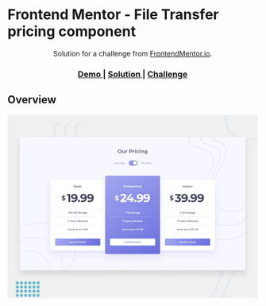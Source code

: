 # Frontend Mentor - File Transfer pricing component


<div align="center">
   Solution for a challenge from  <a href="https://www.frontendmentor.io/" target="_blank">FrontendMentor.io</a>.
</div>

<div align="center">
  <h3>
    <a href="https://toggle-pricing-component.netlify.app">
      Demo
    </a>
    <span> | </span>
    <a href="https://github.com/wenadev/frontend-mentor/tree/main/Responsive/Pricing%20Component%20with%20Toggle">
      Solution
    </a>
    <span> | </span>
    <a href="https://www.frontendmentor.io/challenges/pricing-component-with-toggle-8vPwRMIC">
      Challenge
    </a>
  </h3>
</div>

## Overview

![Design preview for the File Transfer pricing component coding challenge](./design/desktop-preview.jpg)

